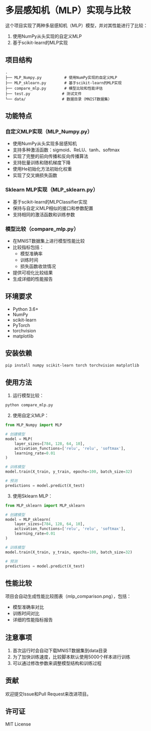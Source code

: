 # 多层感知机（MLP）实现与比较

这个项目实现了两种多层感知机（MLP）模型，并对其性能进行了比较：
1. 使用NumPy从头实现的自定义MLP
2. 基于scikit-learn的MLP实现

## 项目结构

```
.
├── MLP_Numpy.py          # 使用NumPy实现的自定义MLP
├── MLP_sklearn.py        # 基于scikit-learn的MLP实现
├── compare_mlp.py        # 模型比较和性能评估
├── test.py              # 测试文件
└── data/                # 数据目录（MNIST数据集）
```

## 功能特点

### 自定义MLP实现（MLP_Numpy.py）
- 使用NumPy从头实现多层感知机
- 支持多种激活函数：sigmoid、ReLU、tanh、softmax
- 实现了完整的前向传播和反向传播算法
- 支持批量训练和随机梯度下降
- 使用He初始化方法初始化权重
- 实现了交叉熵损失函数

### Sklearn MLP实现（MLP_sklearn.py）
- 基于scikit-learn的MLPClassifier实现
- 保持与自定义MLP相似的接口和参数配置
- 支持相同的激活函数和训练参数

### 模型比较（compare_mlp.py）
- 在MNIST数据集上进行模型性能比较
- 比较指标包括：
  - 模型准确率
  - 训练时间
  - 损失函数收敛情况
- 提供可视化比较结果
- 生成详细的性能报告

## 环境要求

- Python 3.6+
- NumPy
- scikit-learn
- PyTorch
- torchvision
- matplotlib

## 安装依赖

```bash
pip install numpy scikit-learn torch torchvision matplotlib
```

## 使用方法

1. 运行模型比较：
```bash
python compare_mlp.py
```

2. 使用自定义MLP：
```python
from MLP_Numpy import MLP

# 创建模型
model = MLP(
    layer_sizes=[784, 128, 64, 10],
    activation_functions=['relu', 'relu', 'softmax'],
    learning_rate=0.01
)

# 训练模型
model.train(X_train, y_train, epochs=100, batch_size=32)

# 预测
predictions = model.predict(X_test)
```

3. 使用Sklearn MLP：
```python
from MLP_sklearn import MLP_sklearn

# 创建模型
model = MLP_sklearn(
    layer_sizes=[784, 128, 64, 10],
    activation_functions=['relu', 'relu', 'softmax'],
    learning_rate=0.01
)

# 训练模型
model.train(X_train, y_train, epochs=100, batch_size=32)

# 预测
predictions = model.predict(X_test)
```

## 性能比较

项目会自动生成性能比较图表（mlp_comparison.png），包括：
- 模型准确率对比
- 训练时间对比
- 详细的性能指标报告

## 注意事项

1. 首次运行时会自动下载MNIST数据集到data目录
2. 为了加快训练速度，比较脚本默认使用5000个样本进行训练
3. 可以通过修改参数来调整模型结构和训练过程

## 贡献

欢迎提交Issue和Pull Request来改进项目。

## 许可证

MIT License 